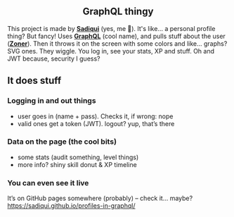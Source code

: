 <h2 align="center">GraphQL thingy</h2>

This project is made by **[Sadiqui](https://github.com/sadiqui)** (yes, me 👀). It's like... a personal profile thing? But fancy! Uses **[GraphQL](https://graphql.org/)** (cool name), and pulls stuff about the user (**[Zoner](https://zone01oujda.ma/)**). Then it throws it on the screen with some colors and like... graphs? SVG ones. They wiggle. You log in, see your stats, XP and stuff. Oh and JWT because, security I guess?

## It does stuff

### Logging in and out things

- user goes in (name + pass). Checks it, if wrong: nope
- valid ones get a token (JWT). logout? yup, that’s there

### Data on the page (the cool bits)

- some stats (audit something, level things)
- more info? shiny skill donut & XP timeline

### You can even see it live

It’s on GitHub pages somewhere (probably) – check it... maybe?
https://sadiqui.github.io/profiles-in-graphql/
